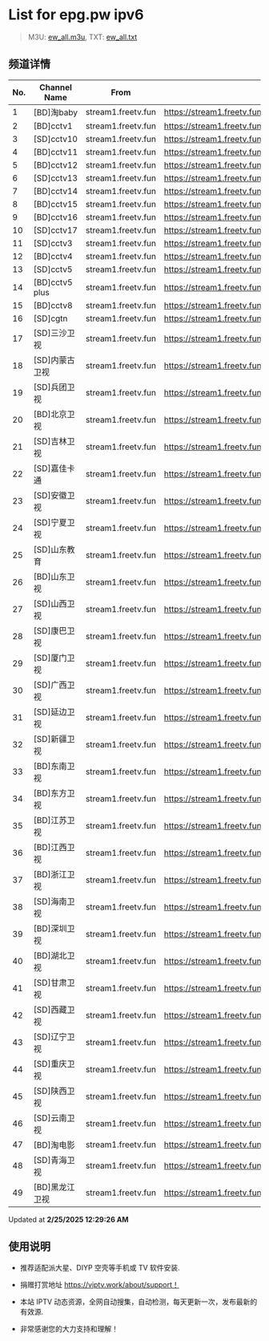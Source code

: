# List for **epg.pw ipv6**

> M3U: [ew_all.m3u](./ew_all.m3u ), TXT: [ew_all.txt](./txt/ew_all.txt )

## 频道详情

| No. | Channel Name | From | Source |
| --- | ------------ | ---- | ------ |
| 1 | [BD]淘baby | stream1.freetv.fun | <https://stream1.freetv.fun/af199a835084f320127c38dc51658dca81cf14b9dca2c32ded0c128ee0b53899.m3u8> |
| 2 | [BD]cctv1 | stream1.freetv.fun | <https://stream1.freetv.fun/132a9fd62e230e69c0903efffd87d4cc94d427095062cd2797364d89f478034b.m3u8> |
| 3 | [SD]cctv10 | stream1.freetv.fun | <https://stream1.freetv.fun/3e39f33886213476694e1078c0b1eed5448854f030eeaa27b8456398a38e115b.m3u8> |
| 4 | [BD]cctv11 | stream1.freetv.fun | <https://stream1.freetv.fun/c23a4f52a9d9d0b34759b80498722011be190bd0d11d4425312946cb5f42cc75.m3u8> |
| 5 | [BD]cctv12 | stream1.freetv.fun | <https://stream1.freetv.fun/85e8c8d00c40f63a04a283fc9731e8a32c25e1346010db54c89131d4dbbf7dd3.m3u8> |
| 6 | [SD]cctv13 | stream1.freetv.fun | <https://stream1.freetv.fun/85f23fdf2b656f5b7ae368f7b615ef3b6333d5583743534e79ba9fda21988b35.m3u8> |
| 7 | [BD]cctv14 | stream1.freetv.fun | <https://stream1.freetv.fun/83461ebfd58cb4e8f2b1f8582cec3c09dfaf945443cc97f13750342a92d55b41.m3u8> |
| 8 | [BD]cctv15 | stream1.freetv.fun | <https://stream1.freetv.fun/b17180549193f12c2104b05f75c124ca1702e96917aba74a23c8ac88fd7ea0df.m3u8> |
| 9 | [BD]cctv16 | stream1.freetv.fun | <https://stream1.freetv.fun/acb05aeed72dc43978040a6f2e0c111e59ea1026f3ccf606796f598c6cc1f3c0.m3u8> |
| 10 | [SD]cctv17 | stream1.freetv.fun | <https://stream1.freetv.fun/e70da46c7c0d4f2fff20967d48a6b0da3683e291d0b9a54b8bd22f36f2c46c4e.m3u8> |
| 11 | [SD]cctv3 | stream1.freetv.fun | <https://stream1.freetv.fun/402f7ef23bdc0f37b7c76b114d7167bb4228d5b525a0de2140f63127c085c1c7.m3u8> |
| 12 | [BD]cctv4 | stream1.freetv.fun | <https://stream1.freetv.fun/3608077903f414206083459a194ad0afafbbc87556755b042a0d675e387be6c7.m3u8> |
| 13 | [SD]cctv5 | stream1.freetv.fun | <https://stream1.freetv.fun/5e8c1e3a97a30f74d4a12db63254feca462e6dc5d0b668092ce1315d96d67613.m3u8> |
| 14 | [BD]cctv5 plus | stream1.freetv.fun | <https://stream1.freetv.fun/0affc85b808124f239fc1a50c7c975da538a17c2def9b78d7d73d596e5d4bff3.m3u8> |
| 15 | [BD]cctv8 | stream1.freetv.fun | <https://stream1.freetv.fun/1c33cf1240b47f2a9dd09a8bc52489ad35135765828cbc4cdd5619da0ddd570d.m3u8> |
| 16 | [SD]cgtn | stream1.freetv.fun | <https://stream1.freetv.fun/6723248de2e481ba139fb6b36925ec8f4409526bb9c328e669fa45c2e1ef97f0.m3u8> |
| 17 | [SD]三沙卫视 | stream1.freetv.fun | <https://stream1.freetv.fun/2a5dac9321f1a32d70a91b4c7f5751748dd9a2090a355367ae1ece84a703d1e1.m3u8> |
| 18 | [SD]内蒙古卫视 | stream1.freetv.fun | <https://stream1.freetv.fun/5449f2d57a27706d5b13071efab41c175da68c2cc31af7c2734df6d796390d65.m3u8> |
| 19 | [SD]兵团卫视 | stream1.freetv.fun | <https://stream1.freetv.fun/36831937718ba4e1f912e9bf86deb84bdc7a968e890d2942df1ea4acf338d5f4.m3u8> |
| 20 | [BD]北京卫视 | stream1.freetv.fun | <https://stream1.freetv.fun/c8c77c727bad7d32c9cc6ef58168147b4b7155f420a8a7b69878a371fc3ea80b.m3u8> |
| 21 | [SD]吉林卫视 | stream1.freetv.fun | <https://stream1.freetv.fun/187c6a9330472227e777f25137bc07b4ab04604b41295a959050d0d726fbce0d.m3u8> |
| 22 | [SD]嘉佳卡通 | stream1.freetv.fun | <https://stream1.freetv.fun/6d228187385d7b8b5b6894f6e0900e4440338aff3e12e1c0c3677a7f2e37667e.m3u8> |
| 23 | [SD]安徽卫视 | stream1.freetv.fun | <https://stream1.freetv.fun/9b5b5c5949d83212b8aea9804acf7e7824ec7953c35179389e75c9cd358573e8.m3u8> |
| 24 | [SD]宁夏卫视 | stream1.freetv.fun | <https://stream1.freetv.fun/5b1c9dac9813c114b3edb5a667d5def01e6dc960f1b9ca0fd3f45cb78fc633c9.m3u8> |
| 25 | [SD]山东教育 | stream1.freetv.fun | <https://stream1.freetv.fun/b1bd7913438b6350feca021e3e41832892282541c705d12d334cb777cfeeecc4.m3u8> |
| 26 | [BD]山东卫视 | stream1.freetv.fun | <https://stream1.freetv.fun/a601d199d151cb304d3b5bbfd8b0dcd0c0fcbfa73acd23894c79f71ec62fec45.m3u8> |
| 27 | [SD]山西卫视 | stream1.freetv.fun | <https://stream1.freetv.fun/7e43959358e81a0ca3a6e6d1fd525828e38663e984b246273c3cfe09bf78ba33.m3u8> |
| 28 | [SD]康巴卫视 | stream1.freetv.fun | <https://stream1.freetv.fun/30e3f6648c93a8e9efdab51a89c38e6049be4f6c8d7231628ae06486b3816dfd.m3u8> |
| 29 | [SD]厦门卫视 | stream1.freetv.fun | <https://stream1.freetv.fun/dbed63a86040718ec58da63619796d31e0af9afacda7aedd1423aa1af946a7b9.m3u8> |
| 30 | [SD]广西卫视 | stream1.freetv.fun | <https://stream1.freetv.fun/271a909ddad66dfa43772cc1417a4dd194422b416fc07c40869e434a63376b6d.m3u8> |
| 31 | [SD]延边卫视 | stream1.freetv.fun | <https://stream1.freetv.fun/16de456ee9929c663a88f2945325319ab66c8c1a4972a8f4af091cff5b650e66.m3u8> |
| 32 | [SD]新疆卫视 | stream1.freetv.fun | <https://stream1.freetv.fun/8044f4ce146b3e6942c336645fcffa57c866cfbd5bd39857d07aba6ebf16d8d9.m3u8> |
| 33 | [BD]东南卫视 | stream1.freetv.fun | <https://stream1.freetv.fun/3295cda97e0d5804a6d7c4564289a50935677efa5f12de03bfe6d34e73109b04.m3u8> |
| 34 | [BD]东方卫视 | stream1.freetv.fun | <https://stream1.freetv.fun/7e289f331f52384fae58e2989a59322326324c8031a19553720d72e60bbfe02c.m3u8> |
| 35 | [BD]江苏卫视 | stream1.freetv.fun | <https://stream1.freetv.fun/4bf2d436b083bc2ebdbd32bac75cf9438f6378dbfde580191611151fcfff85de.m3u8> |
| 36 | [BD]江西卫视 | stream1.freetv.fun | <https://stream1.freetv.fun/c3a0bc47f7559e8e201ad9b6b17a1b2196159dc3e18ba9acdbf6d4578da60185.m3u8> |
| 37 | [BD]浙江卫视 | stream1.freetv.fun | <https://stream1.freetv.fun/95fb19e6989250afd84f3d2d0a0eabb04afb6b2b12c0d06220aa76027bd50356.m3u8> |
| 38 | [SD]海南卫视 | stream1.freetv.fun | <https://stream1.freetv.fun/88ce9949660efb3e94cf208ff5bb4fa81f296b80fcfb50d09df87c28949e10a0.m3u8> |
| 39 | [BD]深圳卫视 | stream1.freetv.fun | <https://stream1.freetv.fun/4ed655f1d1af7f8c33f44b669f7c406c14598b23f2a6757c8ac938679ce9361a.m3u8> |
| 40 | [BD]湖北卫视 | stream1.freetv.fun | <https://stream1.freetv.fun/ad8be29660967de48104cbb5d876a9433f1f631482a401cb0a30e263ce9f339c.m3u8> |
| 41 | [SD]甘肃卫视 | stream1.freetv.fun | <https://stream1.freetv.fun/af10d63ec7a9c20050b6367c0d8add663bddae804387f2f3df4ff9f0e6ecf4e9.m3u8> |
| 42 | [SD]西藏卫视 | stream1.freetv.fun | <https://stream1.freetv.fun/4d0d74508a9173492e3b5026ae8d650f2a2cf31703b3020a5c3967301183e2b9.m3u8> |
| 43 | [SD]辽宁卫视 | stream1.freetv.fun | <https://stream1.freetv.fun/3cc6c0a2e7553ce09967f12e01ff116cee1a97815ff1159fc77cbbee4df48168.m3u8> |
| 44 | [SD]重庆卫视 | stream1.freetv.fun | <https://stream1.freetv.fun/ad49d819eef31d583493cdaa6c4bc6ef9efbd5e7185d508675fb96bb81847051.m3u8> |
| 45 | [SD]陕西卫视 | stream1.freetv.fun | <https://stream1.freetv.fun/f210bcfec60aa45ed9c724bf4c7abefcdfb41c589ada322aebc5cdc3ae6dc420.m3u8> |
| 46 | [SD]云南卫视 | stream1.freetv.fun | <https://stream1.freetv.fun/5c1b012bdfc193530a45e7be5aa5f0076412082c35610cc3466727b7512b9353.m3u8> |
| 47 | [BD]淘电影 | stream1.freetv.fun | <https://stream1.freetv.fun/0beb38c048edd201d36f6520aa4c0bcc5aec8e1be2c9de410136055d0982fd67.m3u8> |
| 48 | [SD]青海卫视 | stream1.freetv.fun | <https://stream1.freetv.fun/8ede28fb8d35f118c93237f2d33a4c868a55539a4ee87af0031f8b5a03683523.m3u8> |
| 49 | [BD]黑龙江卫视 | stream1.freetv.fun | <https://stream1.freetv.fun/faaa180e5dde3f3454cfd09bbcaafe76cfa251c0baf0593632713bf3301e3b59.m3u8> |

Updated at **2/25/2025 12:29:26 AM**

## 使用说明

- 推荐适配派大星、DIYP 空壳等手机或 TV 软件安装.

- 捐赠打赏地址 <https://viptv.work/about/support！>

- 本站 IPTV 动态资源，全网自动搜集，自动检测，每天更新一次，发布最新的有效源.

- 非常感谢您的大力支持和理解！
